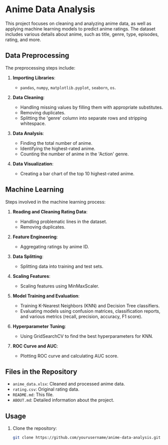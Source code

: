 # Anime Data Analysis

This project focuses on cleaning and analyzing anime data, as well as applying machine learning models to predict anime ratings. The dataset includes various details about anime, such as title, genre, type, episodes, rating, and more.

## Data Preprocessing

The preprocessing steps include:

1. **Importing Libraries**:
   - `pandas`, `numpy`, `matplotlib.pyplot`, `seaborn`, `os`.

2. **Data Cleaning**:
   - Handling missing values by filling them with appropriate substitutes.
   - Removing duplicates.
   - Splitting the 'genre' column into separate rows and stripping whitespace.

3. **Data Analysis**:
   - Finding the total number of anime.
   - Identifying the highest-rated anime.
   - Counting the number of anime in the 'Action' genre.

4. **Data Visualization**:
   - Creating a bar chart of the top 10 highest-rated anime.

## Machine Learning

Steps involved in the machine learning process:

1. **Reading and Cleaning Rating Data**:
   - Handling problematic lines in the dataset.
   - Removing duplicates.

2. **Feature Engineering**:
   - Aggregating ratings by anime ID.

3. **Data Splitting**:
   - Splitting data into training and test sets.

4. **Scaling Features**:
   - Scaling features using MinMaxScaler.

5. **Model Training and Evaluation**:
   - Training K-Nearest Neighbors (KNN) and Decision Tree classifiers.
   - Evaluating models using confusion matrices, classification reports, and various metrics (recall, precision, accuracy, F1 score).

6. **Hyperparameter Tuning**:
   - Using GridSearchCV to find the best hyperparameters for KNN.

7. **ROC Curve and AUC**:
   - Plotting ROC curve and calculating AUC score.

## Files in the Repository

- `anime_data.xlsx`: Cleaned and processed anime data.
- `rating.csv`: Original rating data.
- `README.md`: This file.
- `ABOUT.md`: Detailed information about the project.

## Usage

1. Clone the repository:
   ```bash
   git clone https://github.com/yourusername/anime-data-analysis.git
